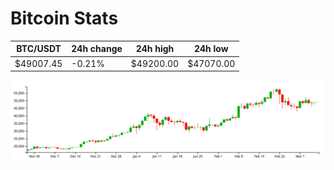 # Bitcoin Stats

BTC/USDT|24h change|24h high|24h low|
|---|---|---|---|
|$49007.45|-0.21%|$49200.00|$47070.00|

<img src="./chart.svg">
